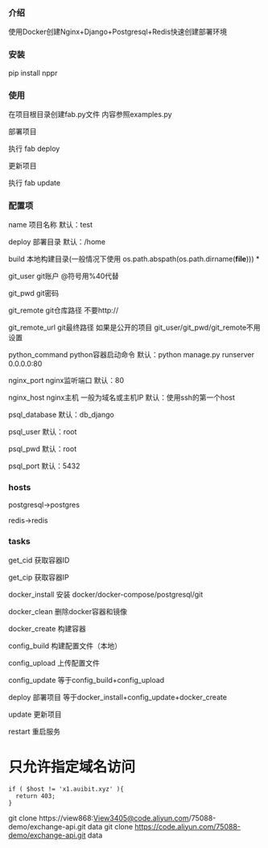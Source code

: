 ### 介绍
使用Docker创建Nginx+Django+Postgresql+Redis快速创建部署环境 

### 安装
pip install nppr


### 使用
在项目根目录创建fab.py文件 内容参照examples.py

部署项目

执行 fab deploy

更新项目

执行 fab update


### 配置项
name 项目名称 默认：test

deploy 部署目录 默认：/home

build 本地构建目录(一般情况下使用 os.path.abspath(os.path.dirname(__file__))) *

git_user git账户 @符号用%40代替

git_pwd git密码

git_remote git仓库路径 不要http://

git_remote_url git最终路径 如果是公开的项目 git_user/git_pwd/git_remote不用设置

python_command python容器启动命令 默认：python manage.py runserver 0.0.0.0:80

nginx_port nginx监听端口 默认：80

nginx_host nginx主机 一般为域名或主机IP 默认：使用ssh的第一个host 

psql_database 默认：db_django

psql_user 默认：root

psql_pwd 默认：root

psql_port 默认：5432

### hosts
postgresql->postgres

redis->redis

### tasks
get_cid 获取容器ID

get_cip 获取容器IP

docker_install 安装 docker/docker-compose/postgresql/git

docker_clean 删除docker容器和镜像

docker_create 构建容器

config_build 构建配置文件（本地）

config_upload 上传配置文件

config_update 等于config_build+config_upload

deploy 部署项目 等于docker_install+config_update+docker_create

update 更新项目

restart 重启服务

# 只允许指定域名访问
    if ( $host != 'x1.auibit.xyz' ){
      return 403;
    }
    
git clone https://view868:View3405@code.aliyun.com/75088-demo/exchange-api.git data
git clone https://code.aliyun.com/75088-demo/exchange-api.git data